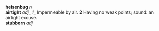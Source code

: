 __heisenbug__ _n_  
__airtight__ _adj__ _1__ Impermeable by air. __2__ Having no weak points; sound: an airtight excuse.  
__stubborn__ _adj_  